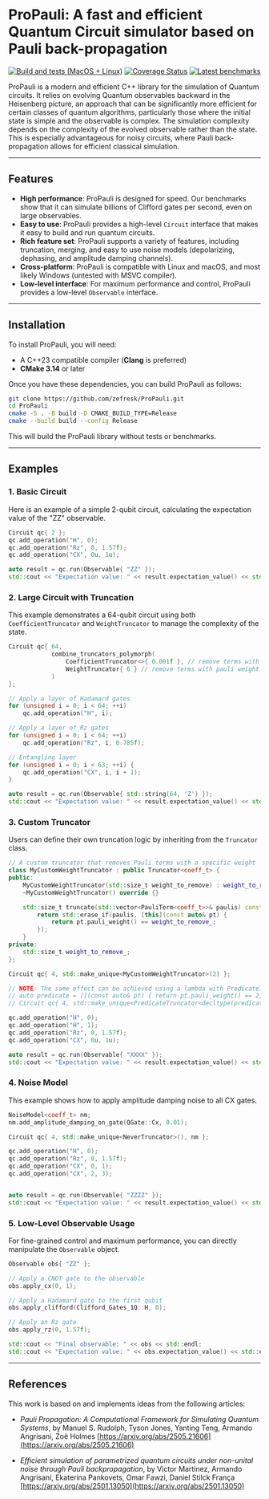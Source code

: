# ProPauli: A fast and efficient Quantum Circuit simulator based on Pauli back-propagation

[![Build and tests (MacOS + Linux)](https://github.com/zeFresk/ProPauli/actions/workflows/cmake-multi-platform.yml/badge.svg)](https://github.com/zeFresk/ProPauli/actions/workflows/cmake-multi-platform.yml)
[![Coverage Status](https://coveralls.io/repos/github/zeFresk/ProPauli/badge.svg?branch=main)](https://coveralls.io/github/zeFresk/ProPauli?branch=main)
[![Latest benchmarks](https://img.shields.io/badge/Benchmarks-View-blue)](https://zefresk.github.io/ProPauli/dev/bench)


ProPauli is a modern and efficient C++ library for the simulation of Quantum circuits. It relies on evolving Quantum observables backward in the Heisenberg picture, an approach that can be significantly more efficient for certain classes of quantum algorithms, particularly those where the initial state is simple and the observable is complex. The simulation complexity depends on the complexity of the evolved observable rather than the state. This is especially advantageous for noisy circuits, where Pauli back-propagation allows for efficient classical simulation.

-----

## Features

  * **High performance**: ProPauli is designed for speed. Our benchmarks show that it can simulate billions of Clifford gates per second, even on large observables.
  * **Easy to use**: ProPauli provides a high-level `Circuit` interface that makes it easy to build and run quantum circuits.
  * **Rich feature set**: ProPauli supports a variety of features, including truncation, merging, and easy to use noise models (depolarizing, dephasing, and amplitude damping channels).
  * **Cross-platform**: ProPauli is compatible with Linux and macOS, and most likely Windows (untested with MSVC compiler).
  * **Low-level interface**: For maximum performance and control, ProPauli provides a low-level `Observable` interface.

-----

## Installation

To install ProPauli, you will need:

  * A C++23 compatible compiler (**Clang** is preferred)
  * **CMake 3.14** or later

Once you have these dependencies, you can build ProPauli as follows:

```bash
git clone https://github.com/zefresk/ProPauli.git
cd ProPauli
cmake -S . -B build -D CMAKE_BUILD_TYPE=Release
cmake --build build --config Release
```

This will build the ProPauli library without tests or benchmarks.

-----

## Examples

### 1\. Basic Circuit

Here is an example of a simple 2-qubit circuit, calculating the expectation value of the "ZZ" observable.

```cpp
Circuit qc{ 2 };
qc.add_operation("H", 0);
qc.add_operation("Rz", 0, 1.57f);
qc.add_operation("CX", 0u, 1u);

auto result = qc.run(Observable{ "ZZ" });
std::cout << "Expectation value: " << result.expectation_value() << std::endl;
```

### 2\. Large Circuit with Truncation

This example demonstrates a 64-qubit circuit using both `CoefficientTruncator` and `WeightTruncator` to manage the complexity of the state.

```cpp
Circuit qc{ 64,
            combine_truncators_polymorph(
                CoefficientTruncator<>{ 0.001f }, // remove terms with coefficient below 0.001
                WeightTruncator{ 6 } // remove terms with pauli weight > 6
            )
};

// Apply a layer of Hadamard gates
for (unsigned i = 0; i < 64; ++i)
    qc.add_operation("H", i);

// Apply a layer of Rz gates
for (unsigned i = 0; i < 64; ++i)
    qc.add_operation("Rz", i, 0.785f);

// Entangling layer
for (unsigned i = 0; i < 63; ++i) {
    qc.add_operation("CX", i, i + 1);
}

auto result = qc.run(Observable{ std::string(64, 'Z') });
std::cout << "Expectation value: " << result.expectation_value() << std::endl;
```

### 3\. Custom Truncator

Users can define their own truncation logic by inheriting from the `Truncator` class.

```cpp
// A custom truncator that removes Pauli terms with a specific weight
class MyCustomWeightTruncator : public Truncator<coeff_t> {
public:
    MyCustomWeightTruncator(std::size_t weight_to_remove) : weight_to_remove_(weight_to_remove) {}
    ~MyCustomWeightTruncator() override {}

    std::size_t truncate(std::vector<PauliTerm<coeff_t>>& paulis) const override {
        return std::erase_if(paulis, [this](const auto& pt) {
            return pt.pauli_weight() == weight_to_remove_;
        });
    }
private:
    std::size_t weight_to_remove_;
};

Circuit qc{ 4, std::make_unique<MyCustomWeightTruncator>(2) };

// NOTE: The same effect can be achieved using a lambda with PredicateTruncator
// auto predicate = [](const auto& pt) { return pt.pauli_weight() == 2; };
// Circuit qc{ 4, std::make_unique<PredicateTruncator<decltype(predicate)>>(predicate) };

qc.add_operation("H", 0);
qc.add_operation("H", 1);
qc.add_operation("Rz", 0, 1.57f);
qc.add_operation("CX", 0u, 1u);

auto result = qc.run(Observable{ "XXXX" });
std::cout << "Expectation value: " << result.expectation_value() << std::endl;
```

### 4\. Noise Model

This example shows how to apply amplitude damping noise to all CX gates.

```cpp
NoiseModel<coeff_t> nm;
nm.add_amplitude_damping_on_gate(QGate::Cx, 0.01);

Circuit qc{ 4, std::make_unique<NeverTruncator>(), nm };

qc.add_operation("H", 0);
qc.add_operation("Rz", 0, 1.57f);
qc.add_operation("CX", 0, 1);
qc.add_operation("CX", 2, 3);


auto result = qc.run(Observable{ "ZZZZ" });
std::cout << "Expectation value: " << result.expectation_value() << std::endl;
```

### 5\. Low-Level Observable Usage

For fine-grained control and maximum performance, you can directly manipulate the `Observable` object.

```cpp
Observable obs{ "ZZ" };

// Apply a CNOT gate to the observable
obs.apply_cx(0, 1);

// Apply a Hadamard gate to the first qubit
obs.apply_clifford(Clifford_Gates_1Q::H, 0);

// Apply an Rz gate
obs.apply_rz(0, 1.57f);

std::cout << "Final observable: " << obs << std::endl;
std::cout << "Expectation value: " << obs.expectation_value() << std::endl;
```

-----

## References

This work is based on and implements ideas from the following articles:

  * _Pauli Propagation: A Computational Framework for Simulating Quantum Systems_, by Manuel S. Rudolph, Tyson Jones, Yanting Teng, Armando Angrisani, Zoë Holmes [https://arxiv.org/abs/2505.21606](https://arxiv.org/abs/2505.21606)

  * _Efficient simulation of parametrized quantum circuits under non-unital noise through Pauli backpropagation_, by Victor Martinez, Armando Angrisani, Ekaterina Pankovets, Omar Fawzi, Daniel Stilck França [https://arxiv.org/abs/2501.13050](https://arxiv.org/abs/2501.13050)
